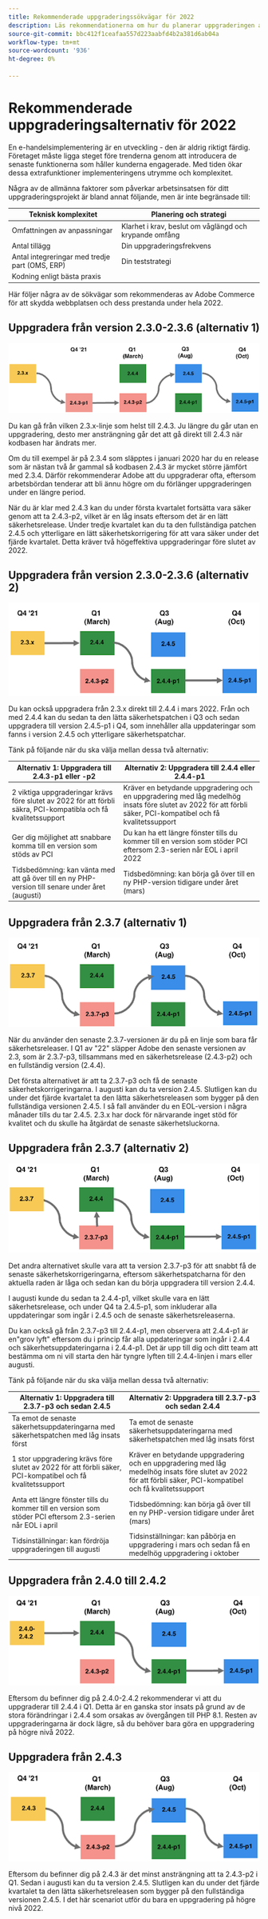 ```yaml
---
title: Rekommenderade uppgraderingssökvägar för 2022
description: Läs rekommendationerna om hur du planerar uppgraderingen av Adobe Commerce eller Magento Open Source 2022.
source-git-commit: bbc412f1ceafaa557d223aabfd4b2a381d6ab04a
workflow-type: tm+mt
source-wordcount: '936'
ht-degree: 0%

---
```



# Rekommenderade uppgraderingsalternativ för 2022

En e-handelsimplementering är en utveckling - den är aldrig riktigt färdig. Företaget måste ligga steget före trenderna genom att introducera de senaste funktionerna som håller kunderna engagerade. Med tiden ökar dessa extrafunktioner implementeringens utrymme och komplexitet.

Några av de allmänna faktorer som påverkar arbetsinsatsen för ditt uppgraderingsprojekt är bland annat följande, men är inte begränsade till:

| Teknisk komplexitet | Planering och strategi |
|-----------------------------------------------------------|--------------------------------------------------------------|
| Omfattningen av anpassningar | Klarhet i krav, beslut om våglängd och krypande omfång |
| Antal tillägg | Din uppgraderingsfrekvens |
| Antal integreringar med tredje part (OMS, ERP) | Din teststrategi |
| Kodning enligt bästa praxis |  |

Här följer några av de sökvägar som rekommenderas av Adobe Commerce för att skydda webbplatsen och dess prestanda under hela 2022.

## Uppgradera från version 2.3.0-2.3.6 (alternativ 1)

![](../../assets/upgrade-guide/2.3.0-2.3.6-option1.png)

Du kan gå från vilken 2.3.x-linje som helst till 2.4.3. Ju längre du går utan en uppgradering, desto mer ansträngning går det att gå direkt till 2.4.3 när kodbasen har ändrats mer.

Om du till exempel är på 2.3.4 som släpptes i januari 2020 har du en release som är nästan två år gammal så kodbasen 2.4.3 är mycket större jämfört med 2.3.4. Därför rekommenderar Adobe att du uppgraderar ofta, eftersom arbetsbördan tenderar att bli ännu högre om du förlänger uppgraderingen under en längre period.

När du är klar med 2.4.3 kan du under första kvartalet fortsätta vara säker genom att ta 2.4.3-p2, vilket är en låg insats eftersom det är en lätt säkerhetsrelease. Under tredje kvartalet kan du ta den fullständiga patchen 2.4.5 och ytterligare en lätt säkerhetskorrigering för att vara säker under det fjärde kvartalet. Detta kräver två högeffektiva uppgraderingar före slutet av 2022.

## Uppgradera från version 2.3.0-2.3.6 (alternativ 2)

![](../../assets/upgrade-guide/2.3.0-2.3.6-option2.png)

Du kan också uppgradera från 2.3.x direkt till 2.4.4 i mars 2022. Från och med 2.4.4 kan du sedan ta den lätta säkerhetspatchen i Q3 och sedan uppgradera till version 2.4.5-p1 i Q4, som innehåller alla uppdateringar som fanns i version 2.4.5 och ytterligare säkerhetspatchar.

Tänk på följande när du ska välja mellan dessa två alternativ:

| Alternativ 1: Uppgradera till 2.4.3-p1 eller -p2 | Alternativ 2: Uppgradera till 2.4.4 eller 2.4.4-p1 |
|--------------------------------------------------------------------------------------------------------------------|--------------------------------------------------------------------------------------------------------------------------------------------------|
| 2 viktiga uppgraderingar krävs före slutet av 2022 för att förbli säkra, PCI-kompatibla och få kvalitetssupport | Kräver en betydande uppgradering och en uppgradering med låg medelhög insats före slutet av 2022 för att förbli säker, PCI-kompatibel och få kvalitetssupport |
| Ger dig möjlighet att snabbare komma till en version som stöds av PCI | Du kan ha ett längre fönster tills du kommer till en version som stöder PCI eftersom 2.3-serien når EOL i april 2022 |
| Tidsbedömning: kan vänta med att gå över till en ny PHP-version till senare under året (augusti) | Tidsbedömning: kan börja gå över till en ny PHP-version tidigare under året (mars) |

## Uppgradera från 2.3.7 (alternativ 1)

![](../../assets/upgrade-guide/2.3.7-option1.png)

När du använder den senaste 2.3.7-versionen är du på en linje som bara får säkerhetsreleaser. I Q1 av &quot;22&quot; släpper Adobe den senaste versionen av 2.3, som är 2.3.7-p3, tillsammans med en säkerhetsrelease (2.4.3-p2) och en fullständig version (2.4.4).

Det första alternativet är att ta 2.3.7-p3 och få de senaste säkerhetskorrigeringarna. I augusti kan du ta version 2.4.5. Slutligen kan du under det fjärde kvartalet ta den lätta säkerhetsreleasen som bygger på den fullständiga versionen 2.4.5. I så fall använder du en EOL-version i några månader tills du tar 2.4.5. 2.3.x har dock för närvarande inget stöd för kvalitet och du skulle ha åtgärdat de senaste säkerhetsluckorna.

## Uppgradera från 2.3.7 (alternativ 2)

![](../../assets/upgrade-guide/2.3.7-option2.png)

Det andra alternativet skulle vara att ta version 2.3.7-p3 för att snabbt få de senaste säkerhetskorrigeringarna, eftersom säkerhetspatcharna för den aktuella raden är låga och sedan kan du börja uppgradera till version 2.4.4.

I augusti kunde du sedan ta 2.4.4-p1, vilket skulle vara en lätt säkerhetsrelease, och under Q4 ta 2.4.5-p1, som inkluderar alla uppdateringar som ingår i 2.4.5 och de senaste säkerhetsreleaserna.

Du kan också gå från 2.3.7-p3 till 2.4.4-p1, men observera att 2.4.4-p1 är en&quot;grov lyft&quot; eftersom du i princip får alla uppdateringar som ingår i 2.4.4 och säkerhetsuppdateringarna i 2.4.4-p1. Det är upp till dig och ditt team att bestämma om ni vill starta den här tyngre lyften till 2.4.4-linjen i mars eller augusti.

Tänk på följande när du ska välja mellan dessa två alternativ:

| Alternativ 1: Uppgradera till 2.3.7-p3 och sedan 2.4.5 | Alternativ 2: Uppgradera till 2.3.7-p3 och sedan 2.4.4 |
|--------------------------------------------------------------------------------------------------------------------|-----------------------------------------------------------------------------------------------------------------------------------------------------|
| Ta emot de senaste säkerhetsuppdateringarna med säkerhetspatchen med låg insats först | Ta emot de senaste säkerhetsuppdateringarna med säkerhetspatchen med låg insats först |
| 1 stor uppgradering krävs före slutet av 2022 för att förbli säker, PCI-kompatibel och få kvalitetssupport | Kräver en betydande uppgradering och en uppgradering med låg medelhög insats före slutet av 2022 för att förbli säker, PCI-kompatibel och få kvalitetssupport |
| Anta ett längre fönster tills du kommer till en version som stöder PCI eftersom 2.3-serien når EOL i april | Tidsbedömning: kan börja gå över till en ny PHP-version tidigare under året (mars) |
| Tidsinställningar: kan fördröja uppgraderingen till augusti | Tidsinställningar: kan påbörja en uppgradering i mars och sedan få en medelhög uppgradering i oktober |

## Uppgradera från 2.4.0 till 2.4.2

![](../../assets/upgrade-guide/2.4.0-2.4.2.png)

Eftersom du befinner dig på 2.4.0-2.4.2 rekommenderar vi att du uppgraderar till 2.4.4 i Q1. Detta är en ganska stor insats på grund av de stora förändringar i 2.4.4 som orsakas av övergången till PHP 8.1. Resten av uppgraderingarna är dock lägre, så du behöver bara göra en uppgradering på högre nivå 2022.

## Uppgradera från 2.4.3

![](../../assets/upgrade-guide/2.4.3.png)

Eftersom du befinner dig på 2.4.3 är det minst ansträngning att ta 2.4.3-p2 i Q1. Sedan i augusti kan du ta version 2.4.5. Slutligen kan du under det fjärde kvartalet ta den lätta säkerhetsreleasen som bygger på den fullständiga versionen 2.4.5. I det här scenariot utför du bara en uppgradering på högre nivå 2022.
